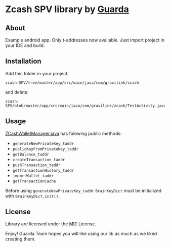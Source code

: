 # Zcash SPV library by [Guarda](https://guarda.co)

## About
Example android app. Only t-addresses now available.
Just import project in your IDE and build.


## Installation
Add this folder in your project:
```
zcash-SPV/tree/master/app/src/main/java/com/gravilink/zcash
```
and delete:
```
zcash-SPV/blob/master/app/src/main/java/com/gravilink/zcash/TestActivity.java
```
## Usage
[ZCashWalletManager.java](/app/src/main/java/com/gravilink/zcash/ZCashWalletManager.java) has folowing public methods:
- ```generateNewPrivateKey_taddr```
- ```publicKeyFromPrivateKey_taddr```
- ```getBalance_taddr```
- ```createTransaction_taddr```
- ```pushTransaction_taddr```
- ```getTransactionHistory_taddr```
- ```importWallet_taddr```
- ```getTransactionCache```

Before using ```generateNewPrivateKey_taddr``` ```BrainKeyDict``` must be initialized with ```BrainKeyDict.init()```.

## License

Library are licensed under the [MIT](/LICENSE.md) License.


Enjoy! Guarda Team hopes you will like using our lib as much as we liked creating them.
